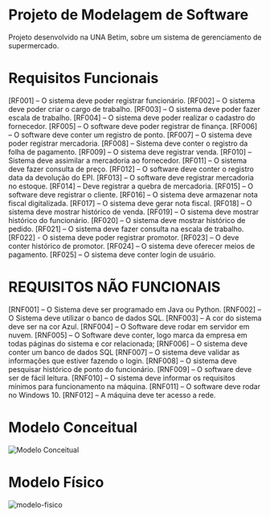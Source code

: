 # Projeto de Modelagem de Software
Projeto desenvolvido na UNA Betim, sobre um sistema de gerenciamento de supermercado.

# Requisitos Funcionais
[RF001] – O sistema deve poder registrar funcionário.
[RF002] – O sistema deve poder criar o cargo de trabalho.
[RF003] – O sistema deve poder fazer escala de trabalho.
[RF004] – O sistema deve poder realizar o cadastro do fornecedor.
[RF005] – O software deve poder registrar de finança.
[RF006] – O software deve conter um registro de ponto.
[RF007] – O sistema deve poder registrar mercadoria. 
[RF008] – Sistema deve conter o registro da folha de pagamento.
[RF009] – O sistema deve registrar venda.
[RF010] – Sistema deve assimilar a mercadoria ao fornecedor.
[RF011] – O sistema deve fazer consulta de preço.
[RF012] – O software deve conter o registro data da devolução do EPI.
[RF013] – O software deve registrar mercadoria no estoque.
[RF014] – Deve registrar a quebra de mercadoria.
[RF015] – O software deve registrar o cliente.
[RF016] – O sistema deve armazenar nota fiscal digitalizada.
[RF017] – O sistema deve gerar nota fiscal.
[RF018] – O sistema deve mostrar histórico de venda.
[RF019] – O sistema deve mostrar histórico do funcionário.
[RF020] – O sistema deve mostrar histórico de pedido.
[RF021] – O sistema deve fazer consulta na escala de trabalho.
[RF022] - O sistema deve poder registrar promotor.
[RF023] – O deve conter histórico de promotor.
[RF024] – O sistema deve oferecer meios de pagamento.
[RF025] – O sistema deve conter login de usuário.

# REQUISITOS NÃO FUNCIONAIS
[RNF001] – O Sistema deve ser programado em Java ou Python.
[RNF002] – O Sistema deve utilizar o banco de dados SQL.
[RNF003] – A cor do sistema deve ser na cor Azul.
[RNF004] – O Software deve rodar em servidor em nuvem.
[RNF005] – O Software deve conter, logo marca da empresa em todas páginas do sistema e cor relacionada;
[RNF006] – O sistema deve conter um banco de dados SQL
[RNF007] – O sistema deve validar as informações que estiver fazendo o login.
[RNF008] – O sistema deve pesquisar histórico de ponto do funcionário.
[RNF009] – O software deve ser de fácil leitura.
[RNF010] – O sistema deve informar os requisitos mínimos para funcionamento na máquina.
[RNF011] – O software deve rodar no Windows 10.
[RNF012] – A máquina deve ter acesso a rede.


# Modelo Conceitual
![Modelo Conceitual](https://github.com/Projeto-SAS/projeto-a3/assets/96255118/e5b5092e-4f28-4c14-a7da-b57ef7d8d891)

# Modelo Físico
![modelo-fisico](https://github.com/Projeto-SAS/projeto-a3/assets/96255118/5c46497b-2341-4d37-8074-2abf52b91c4a)
